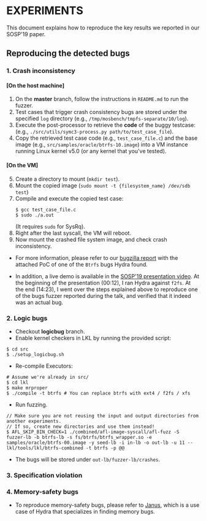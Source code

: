 # EXPERIMENTS

This document explains how to reproduce the key results we reported in our
SOSP'19 paper.

## Reproducing the detected bugs

### 1. Crash inconsistency

#### [On the host machine]

1. On the **master** branch, follow the instructions in `README.md` to run the
   fuzzer.
2. Test cases that trigger crash consistency bugs are stored under
   the specified `log` directory (e.g., `/tmp/mosbench/tmpfs-separate/10/log`).
3. Execute the post-processor to retrieve the **code** of the buggy testcase:
   (e.g., `./src/utils/symc3-process.py path/to/test_case_file`).
4. Copy the retrieved test case code (e.g., `test_case_file.c`)
   and the base image (e.g., `src/samples/oracle/btrfs-10.image`) into
   a VM instance running Linux kernel v5.0 (or any kernel that you've tested).

#### [On the VM]

5. Create a directory to mount (`mkdir test`).
6. Mount the copied image (`sudo mount -t {filesystem_name} /dev/sdb test`)
7. Compile and execute the copied test case:
   ```
   $ gcc test_case_file.c
   $ sudo ./a.out
   ```
   (It requires `sudo` for SysRq).
8. Right after the last syscall, the VM will reboot.
9. Now mount the crashed file system image, and check crash inconsistency.

- For more information, please refer to our
  [bugzilla report](https://bugzilla.kernel.org/show_bug.cgi?id=202843)
  with the attached PoC of one of the `Btrfs` bugs Hydra found.

- In addition, a live demo is available in the
  [SOSP'19 presentation video](https://www.youtube.com/watch?v=3gj9YH8AyqE).
  At the beginning of the presentation (00:12), I ran Hydra against `f2fs`.
  At the end (14:23), I went over the steps explained above to reproduce one
  of the bugs fuzzer reported during the talk, and verified that it indeed was
  an actual bug.

### 2. Logic bugs

- Checkout **logicbug** branch.
- Enable kernel checkers in LKL by running the provided script:
```
$ cd src
$ ./setup_logicbug.sh
```
- Re-compile Executors:
```
# Assume we're already in src/
$ cd lkl
$ make mrproper
$ ./compile -t btrfs # You can replace btrfs with ext4 / f2fs / xfs
```
- Run fuzzing.
```
// Make sure you are not reusing the input and output directories from another experiments.
// If so, create new directories and use them instead!
$ AFL_SKIP_BIN_CHECK=1 ./combined/afl-image-syscall/afl-fuzz -S fuzzer-lb -b btrfs-lb -s fs/btrfs/btrfs_wrapper.so -e samples/oracle/btrfs-00.image -y seed-lb -i in-lb -o out-lb -u 11 -- lkl/tools/lkl/btrfs-combined -t btrfs -p @@
```
- The bugs will be stored under `out-lb/fuzzer-lb/crashes`.

### 3. Specification violation

### 4. Memory-safety bugs

* To reproduce memory-safety bugs,
  please refer to [Janus](https://github.com/sslab-gatech/janus),
  which is a use case of Hydra
  that specializes in finding memory bugs.

